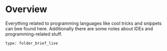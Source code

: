 # Overview

Everything related to programming languages like cool tricks and snippets can bee found here.
Additionally there are some notes about IDEs and programming-related stuff.
 
```ccard
type: folder_brief_live
```
